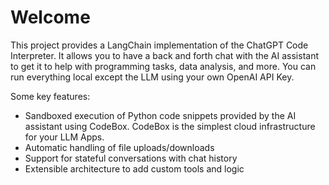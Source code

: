 # Welcome
This project provides a LangChain implementation of the ChatGPT Code Interpreter. It allows you to have a back and forth chat with the AI assistant to get it to help with programming tasks, data analysis, and more. You can run everything local except the LLM using your own OpenAI API Key.

Some key features:

- Sandboxed execution of Python code snippets provided by the AI assistant using CodeBox. CodeBox is the simplest cloud infrastructure for your LLM Apps.
- Automatic handling of file uploads/downloads
- Support for stateful conversations with chat history
- Extensible architecture to add custom tools and logic
